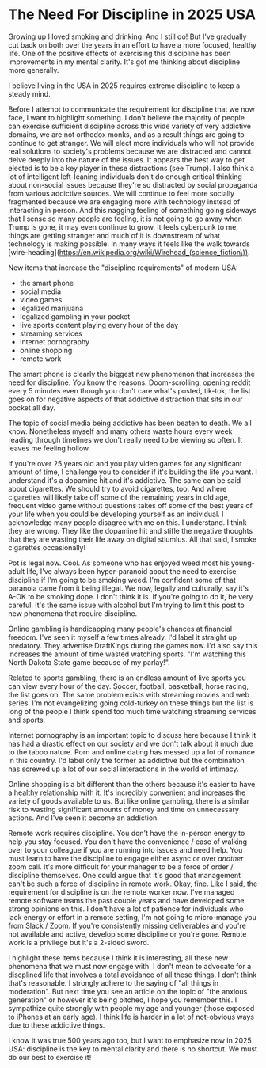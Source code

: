 # The Need For Discipline in 2025 USA

Growing up I loved smoking and drinking. And I still do! But I've gradually cut back on both over the years in an effort to have a more focused, healthy life. One of the positive effects of exercising this discipline has been improvements in my mental clarity. It's got me thinking about discipline more generally.

I believe living in the USA in 2025 requires extreme discipline to keep a steady mind.

Before I attempt to communicate the requirement for discipline that we now face, I want to highlight something. I don't believe the majority of people can exercise sufficient discipline across this wide variety of very addictive domains, we are not orthodox monks, and as a result things are going to continue to get stranger. We will elect more individuals who will not provide real solutions to society's problems because we are distracted and cannot delve deeply into the nature of the issues. It appears the best way to get elected is to be a key player in these distractions (see Trump). I also think a lot of intelligent left-leaning individuals don't do enough critical thinking about non-social issues because they're so distracted by social propaganda from various addictive sources. We will continue to feel more socially fragmented because we are engaging more with technology instead of interacting in person. And this nagging feeling of something going sideways that I sense so many people are feeling, it is not going to go away when Trump is gone, it may even continue to grow. It feels cyberpunk to me, things are getting stranger and much of it is downstream of what technology is making possible. In many ways it feels like the walk towards [wire-heading](https://en.wikipedia.org/wiki/Wirehead_(science_fiction\)).

New items that increase the "discipline requirements" of modern USA:

- the smart phone
- social media
- video games
- legalized marijuana
- legalized gambling in your pocket
- live sports content playing every hour of the day
- streaming services
- internet pornography
- online shopping
- remote work

The smart phone is clearly the biggest new phenomenon that increases the need for discipline. You know the reasons. Doom-scrolling, opening reddit every 5 minutes even though you don't care what's posted, tik-tok, the list goes on for negative aspects of that addictive distraction that sits in our pocket all day.

The topic of social media being addictive has been beaten to death. We all know. Nonetheless myself and many others waste hours every week reading through timelines we don't really need to be viewing so often. It leaves me feeling hollow.

If you're over 25 years old and you play video games for any significant amount of time, I challenge you to consider if it's building the life you want. I understand it's a dopamine hit and it's addictive. The same can be said about cigarettes. We should try to avoid cigarettes, too. And where cigarettes will likely take off some of the remaining years in old age, frequent video game without questions takes off some of the best years of your life when you could be developing yourself as an individual. I acknowledge many people disagree with me on this. I understand. I think they are wrong. They like the dopamine hit and stifle the negative thoughts that they are wasting their life away on digital stiumlus. All that said, I smoke cigarettes occasionally!

Pot is legal now. Cool. As someone who has enjoyed weed most his young-adult life, I've always been hyper-paranoid about the need to exercise discipline if I'm going to be smoking weed. I'm confident some of that paranoia came from it being illegal. We now, legally and culturally, say it's A-OK to be smoking dope. I don't think it is. If you're going to do it, be very careful. It's the same issue with alcohol but I'm trying to limit this post to new phenomena that require discipline.

Online gambling is handicapping many people's chances at financial freedom. I've seen it myself a few times already. I'd label it straight up predatory. They advertise DraftKings during the games now. I'd also say this increases the amount of time wasted watching sports. "I'm watching this North Dakota State game because of my parlay!".

Related to sports gambling, there is an endless amount of live sports you can view every hour of the day. Soccer, football, basketball, horse racing, the list goes on. The same problem exists with streaming movies and web series. I'm not evangelizing going cold-turkey on these things but the list is long of the people I think spend too much time watching streaming services and sports.

Internet pornography is an important topic to discuss here because I think it has had a drastic effect on our society and we don't talk about it much due to the taboo nature. Porn and online dating has messed up a lot of romance in this country. I'd label only the former as addictive but the combination has screwed up a lot of our social interactions in the world of intimacy.

Online shopping is a bit different than the others because it's easier to have a healthy relationship with it. It's incredibly convenient and increases the variety of goods available to us. But like online gambling, there is a similar risk to wasting significant amounts of money and time on unnecessary actions. And I've seen it become an addiction.

Remote work requires discipline. You don't have the in-person energy to help you stay focused. You don't have the convenience / ease of walking over to your colleague if you are running into issues and need help. You must learn to have the discipline to engage either async or over *another* zoom call. It's more difficult for your manager to be a force of order / discipline themselves. One could argue that it's good that management can't be such a force of discipline in remote work. Okay, fine. Like I said, the requirement for discipline is on the remote worker now. I've managed remote software teams the past couple years and have developed some strong opinions on this. I don't have a lot of patience for individuals who lack energy or effort in a remote setting, I'm not going to micro-manage you from Slack / Zoom. If you're consistently missing deliverables and you're not available and active, develop some discipline or you're gone. Remote work is a privilege but it's a 2-sided sword.

I highlight these items because I think it is interesting, all these new phenomena that we must now engage with. I don't mean to advocate for a discplined life that involves a total avoidance of all these things. I don't think that's reasonable. I strongly adhere to the saying of "all things in moderation". But next time you see an article on the topic of "the anxious generation" or however it's being pitched, I hope you remember this. I sympathize quite strongly with people my age and younger (those exposed to iPhones at an early age). I think life is harder in a lot of not-obvious ways due to these addictive things.

I know it was true 500 years ago too, but I want to emphasize now in 2025 USA: discipline is the key to mental clarity and there is no shortcut. We must do our best to exercise it!
